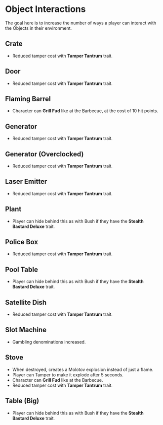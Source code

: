 ﻿# Object Interactions

The goal here is to increase the number of ways a player can interact with the Objects in their environment.

## Crate
- Reduced tamper cost with **Tamper Tantrum** trait.

## Door
- Reduced tamper cost with **Tamper Tantrum** trait.

## Flaming Barrel
- Character can **Grill Fud** like at the Barbecue, at the cost of 10 hit points.

## Generator
- Reduced tamper cost with **Tamper Tantrum** trait.

## Generator (Overclocked)
- Reduced tamper cost with **Tamper Tantrum** trait.

## Laser Emitter
- Reduced tamper cost with **Tamper Tantrum** trait.

## Plant
- Player can hide behind this as with Bush if they have the **Stealth Bastard Deluxe** trait.

## Police Box
- Reduced tamper cost with **Tamper Tantrum** trait.

## Pool Table
- Player can hide behind this as with Bush if they have the **Stealth Bastard Deluxe** trait.

## Satellite Dish
- Reduced tamper cost with **Tamper Tantrum** trait.

## Slot Machine
- Gambling denominations increased.

## Stove
- When destroyed, creates a Molotov explosion instead of just a flame.
- Player can Tamper to make it explode after 5 seconds.
- Character can **Grill Fud** like at the Barbecue.
- Reduced tamper cost with **Tamper Tantrum** trait.

## Table (Big)
- Player can hide behind this as with Bush if they have the **Stealth Bastard Deluxe** trait.